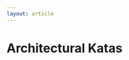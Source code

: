 ```yaml
---
layout: article
---
```



# Architectural Katas


<script src="kata_util.js"></script>

<style>
ul,
ol {
  padding: 0;
  margin: 0 0 10px 25px;
}

ul ul,
ul ol,
ol ol,
ol ul {
  margin-bottom: 0;
}

li {
  line-height: 20px;
      list-style-type: circle;

}

ul.unstyled,
ol.unstyled {
  margin-left: 0;
  list-style: none;
}

</style>


<script>
/* harvest katas from Jekyll storage via Liquid */
   var katas = [
{% for katas in site.data.katas %}
{% assign k = katas[1] %}
      { id: "{{ katas[0] }}", title: "{{ k.title }}", description: "{{ k.description }}", users: "{{ k.users }}", requirements: [{% for i in k.requirements %} "{{ i }}"{% unless forloop.last %},{% endunless %}{% endfor %}], context: [{%for i in k.context %} "{{ i }}"{% unless forloop.last %},{% endunless %}{% endfor %}] } {% unless forloop.last %},{% endunless %}{% endfor %}
];

   var sortedKatas = katas.sort(function(a, b){
      if (a.title < b.title) return -1;
      if (a.title > b.title) return 1;
      return 0;
   });

document.addEventListener('DOMContentLoaded', function() {
   var kata;
   for (i = 0; i < sortedKatas.length; i++) {
       kata = katas[i];
       writeKata(kata);
   }
});	  

</script>

<div id="display" />



